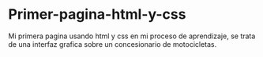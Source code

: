 # Primer-pagina-html-y-css
Mi primera pagina usando html y css en mi proceso de aprendizaje, se trata de una interfaz grafica sobre un concesionario de motocicletas.
